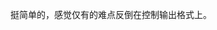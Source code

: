 <!-- date and tags in the next two lines
2017-09-25 21:06:21 +0800
data processing
-->

挺简单的，感觉仅有的难点反倒在控制输出格式上。
